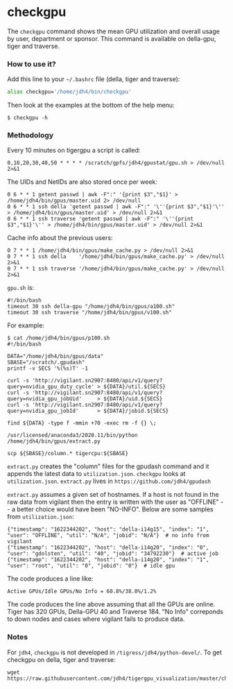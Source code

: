 # checkgpu

The `checkgpu` command shows the mean GPU utilization and overall usage by user, department or sponsor. This command is available on della-gpu, tiger and traverse.

### How to use it?

Add this line to your `~/.bashrc` file (della, tiger and traverse):

```bash
alias checkgpu='/home/jdh4/bin/checkgpu'
```

Then look at the examples at the bottom of the help menu:

```
$ checkgpu -h
```

### Methodology

Every 10 minutes on tigergpu a script is called:

```
0,10,20,30,40,50 * * * * /scratch/gpfs/jdh4/gpustat/gpu.sh > /dev/null 2>&1
```

The UIDs and NetIDs are also stored once per week:

```
0 6 * * 1 getent passwd | awk -F":" '{print $3","$1}' > /home/jdh4/bin/gpus/master.uid 2> /dev/null
0 6 * * 1 ssh della 'getent passwd | awk -F":" '\''{print $3","$1}'\'' > /home/jdh4/bin/gpus/master.uid' > /dev/null 2>&1
0 6 * * 1 ssh traverse 'getent passwd | awk -F":" '\''{print $3","$1}'\'' > /home/jdh4/bin/gpus/master.uid' > /dev/null 2>&1
```

Cache info about the previous users:

```
0 7 * * 1 /home/jdh4/bin/gpus/make_cache.py > /dev/null 2>&1
0 7 * * 1 ssh della    '/home/jdh4/bin/gpus/make_cache.py' > /dev/null 2>&1
0 7 * * 1 ssh traverse '/home/jdh4/bin/gpus/make_cache.py' > /dev/null 2>&1
```

`gpu.sh` is:

```
#!/bin/bash
timeout 30 ssh della-gpu "/home/jdh4/bin/gpus/a100.sh"
timeout 30 ssh traverse "/home/jdh4/bin/gpus/v100.sh"
```

For example:

```
$ cat /home/jdh4/bin/gpus/p100.sh
#!/bin/bash

DATA="/home/jdh4/bin/gpus/data"
SBASE="/scratch/.gpudash"
printf -v SECS '%(%s)T' -1

curl -s 'http://vigilant.sn2907:8480/api/v1/query?query=nvidia_gpu_duty_cycle' > ${DATA}/util.${SECS}
curl -s 'http://vigilant.sn2907:8480/api/v1/query?query=nvidia_gpu_jobUid'     > ${DATA}/uid.${SECS}
curl -s 'http://vigilant.sn2907:8480/api/v1/query?query=nvidia_gpu_jobId'      > ${DATA}/jobid.${SECS}

find ${DATA} -type f -mmin +70 -exec rm -f {} \;

/usr/licensed/anaconda3/2020.11/bin/python /home/jdh4/bin/gpus/extract.py

scp ${SBASE}/column.* tigercpu:${SBASE}
```

`extract.py` creates the "column" files for the gpudash command and it appends the latest data to `utilization.json`. `checkgpu` looks at `utilization.json`. `extract.py` lives in `https://github.com/jdh4/gpudash`

`extract.py` assumes a given set of hostnames. If a host is not found in the raw data from vigilant then the entry is written with the user as "OFFLINE" -- a better choice would have been "NO-INFO". Below are some samples from `utilization.json`:

```
{"timestamp": "1622344202", "host": "della-i14g15", "index": "1", "user": "OFFLINE", "util": "N/A", "jobid": "N/A"}  # no info from vigilant
{"timestamp": "1622344202", "host": "della-i14g20", "index": "0", "user": "gdolsten", "util": "40", "jobid": "34792230"}  # active job
{"timestamp": "1622344202", "host": "della-i14g20", "index": "1", "user": "root", "util": "0", "jobid": "0"}  # idle gpu
```

The code produces a line like:

```
Active GPUs/Idle GPUs/No Info = 60.8%/38.0%/1.2%
```

The code produces the line above assuming that all the GPUs are online. Tiger has 320 GPUs, Della-GPU 40 and Traverse 184. "No Info" correponds to down nodes and cases where vigilant fails to produce data.


### Notes

For `jdh4`, `checkgpu` is not developed in `/tigress/jdh4/python-devel/`. To get checkgpu on della, tiger and traverse:

```
wget https://raw.githubusercontent.com/jdh4/tigergpu_visualization/master/checkgpu
```

